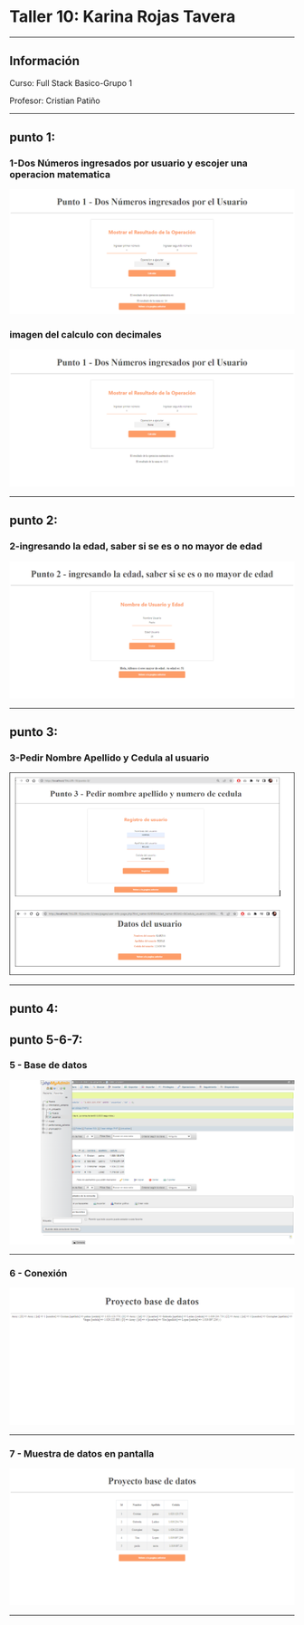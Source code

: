 <h1>Taller 10: Karina Rojas Tavera</h1>
<hr>
<h2>Información</h2>
<p>Curso: Full Stack Basico-Grupo 1 <p>
<p>Profesor: Cristian Patiño<p>
<hr>
<h2>punto 1:</h2>
<h3>1-Dos Números ingresados por usuario y escojer una operacion matematica</h3>
<img src="./public/images/puntounof.png" 
alt="dosnumerosenteros">
<h3>imagen del calculo con decimales</h3>
<img src="./public/images/calculofloat.png" 
alt="numerosfloat">
<hr>

<h2>punto 2:</h2>
<h3>2-ingresando la edad, saber si se es o no mayor de edad</h3>
<img src="./public/images/puntodosf.png" 
alt="mayor o menor de edad">
<hr>


<h2>punto 3:</h2>
<h3>3-Pedir Nombre Apellido y Cedula al usuario</h3>
<img src="./public/images/puntotresf.png" 
alt="imagen3">
<hr>

<h2>punto 4:</h2>


<h2>punto 5-6-7:</h2>
<h3>5 - Base de datos</h3>
<img src="./public/images/mysql.png" 
alt="mysql">
<hr>

<h3>6 - Conexión</h3>
<img src="./public/images/conection.png" 
alt="connection">
<hr>

<h3>7 - Muestra de datos en pantalla</h3>
<img src="./public/images/puntosiete.png" 
alt="bd">
<hr>





